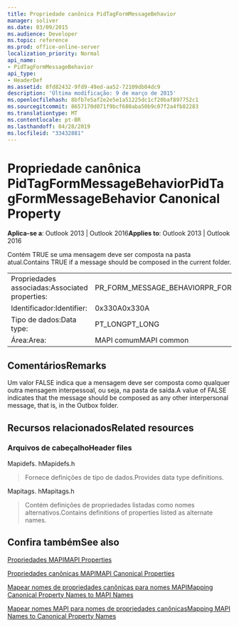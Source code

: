 ```yaml
---
title: Propriedade canônica PidTagFormMessageBehavior
manager: soliver
ms.date: 03/09/2015
ms.audience: Developer
ms.topic: reference
ms.prod: office-online-server
localization_priority: Normal
api_name:
- PidTagFormMessageBehavior
api_type:
- HeaderDef
ms.assetid: 8fd82432-9fd9-49ed-aa52-72109db04dc9
description: 'Última modificação: 9 de março de 2015'
ms.openlocfilehash: 8bfb7e5af2e2e5e1a51225dc1cf20baf897752c1
ms.sourcegitcommit: 8657170d071f9bcf680aba50b9c07f2a4fb82283
ms.translationtype: MT
ms.contentlocale: pt-BR
ms.lasthandoff: 04/28/2019
ms.locfileid: "33432881"
---
```

# <a name="pidtagformmessagebehavior-canonical-property"></a><span data-ttu-id="45aa9-103">Propriedade canônica PidTagFormMessageBehavior</span><span class="sxs-lookup"><span data-stu-id="45aa9-103">PidTagFormMessageBehavior Canonical Property</span></span>

  
  
<span data-ttu-id="45aa9-104">**Aplica-se a**: Outlook 2013 | Outlook 2016</span><span class="sxs-lookup"><span data-stu-id="45aa9-104">**Applies to**: Outlook 2013 | Outlook 2016</span></span> 
  
<span data-ttu-id="45aa9-105">Contém TRUE se uma mensagem deve ser composta na pasta atual.</span><span class="sxs-lookup"><span data-stu-id="45aa9-105">Contains TRUE if a message should be composed in the current folder.</span></span> 
  
|||
|:-----|:-----|
|<span data-ttu-id="45aa9-106">Propriedades associadas:</span><span class="sxs-lookup"><span data-stu-id="45aa9-106">Associated properties:</span></span>  <br/> |<span data-ttu-id="45aa9-107">PR_FORM_MESSAGE_BEHAVIOR</span><span class="sxs-lookup"><span data-stu-id="45aa9-107">PR_FORM_MESSAGE_BEHAVIOR</span></span>  <br/> |
|<span data-ttu-id="45aa9-108">Identificador:</span><span class="sxs-lookup"><span data-stu-id="45aa9-108">Identifier:</span></span>  <br/> |<span data-ttu-id="45aa9-109">0x330A</span><span class="sxs-lookup"><span data-stu-id="45aa9-109">0x330A</span></span>  <br/> |
|<span data-ttu-id="45aa9-110">Tipo de dados:</span><span class="sxs-lookup"><span data-stu-id="45aa9-110">Data type:</span></span>  <br/> |<span data-ttu-id="45aa9-111">PT_LONG</span><span class="sxs-lookup"><span data-stu-id="45aa9-111">PT_LONG</span></span>  <br/> |
|<span data-ttu-id="45aa9-112">Área:</span><span class="sxs-lookup"><span data-stu-id="45aa9-112">Area:</span></span>  <br/> |<span data-ttu-id="45aa9-113">MAPI comum</span><span class="sxs-lookup"><span data-stu-id="45aa9-113">MAPI common</span></span>  <br/> |
   
## <a name="remarks"></a><span data-ttu-id="45aa9-114">Comentários</span><span class="sxs-lookup"><span data-stu-id="45aa9-114">Remarks</span></span>

<span data-ttu-id="45aa9-115">Um valor FALSE indica que a mensagem deve ser composta como qualquer outra mensagem interpessoal, ou seja, na pasta de saída.</span><span class="sxs-lookup"><span data-stu-id="45aa9-115">A value of FALSE indicates that the message should be composed as any other interpersonal message, that is, in the Outbox folder.</span></span> 
  
## <a name="related-resources"></a><span data-ttu-id="45aa9-116">Recursos relacionados</span><span class="sxs-lookup"><span data-stu-id="45aa9-116">Related resources</span></span>

### <a name="header-files"></a><span data-ttu-id="45aa9-117">Arquivos de cabeçalho</span><span class="sxs-lookup"><span data-stu-id="45aa9-117">Header files</span></span>

<span data-ttu-id="45aa9-118">Mapidefs. h</span><span class="sxs-lookup"><span data-stu-id="45aa9-118">Mapidefs.h</span></span>
  
> <span data-ttu-id="45aa9-119">Fornece definições de tipo de dados.</span><span class="sxs-lookup"><span data-stu-id="45aa9-119">Provides data type definitions.</span></span>
    
<span data-ttu-id="45aa9-120">Mapitags. h</span><span class="sxs-lookup"><span data-stu-id="45aa9-120">Mapitags.h</span></span>
  
> <span data-ttu-id="45aa9-121">Contém definições de propriedades listadas como nomes alternativos.</span><span class="sxs-lookup"><span data-stu-id="45aa9-121">Contains definitions of properties listed as alternate names.</span></span>
    
## <a name="see-also"></a><span data-ttu-id="45aa9-122">Confira também</span><span class="sxs-lookup"><span data-stu-id="45aa9-122">See also</span></span>



[<span data-ttu-id="45aa9-123">Propriedades MAPI</span><span class="sxs-lookup"><span data-stu-id="45aa9-123">MAPI Properties</span></span>](mapi-properties.md)
  
[<span data-ttu-id="45aa9-124">Propriedades canônicas MAPI</span><span class="sxs-lookup"><span data-stu-id="45aa9-124">MAPI Canonical Properties</span></span>](mapi-canonical-properties.md)
  
[<span data-ttu-id="45aa9-125">Mapear nomes de propriedades canônicas para nomes MAPI</span><span class="sxs-lookup"><span data-stu-id="45aa9-125">Mapping Canonical Property Names to MAPI Names</span></span>](mapping-canonical-property-names-to-mapi-names.md)
  
[<span data-ttu-id="45aa9-126">Mapear nomes MAPI para nomes de propriedades canônicas</span><span class="sxs-lookup"><span data-stu-id="45aa9-126">Mapping MAPI Names to Canonical Property Names</span></span>](mapping-mapi-names-to-canonical-property-names.md)

